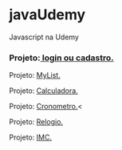# javaUdemy
 Javascript na Udemy

<h3>Projeto:<a href="https://sylu4n.github.io/javaUdemy/exercicios/Login%20e%20Cadastro/"> login ou cadastro.</a></h3>

Projeto: <a href="C:\Users\Luan Simões\Documents\GitHub\javaUdemy\exercicios\Lista\index.html">MyList.</a>

Projeto: <a href="C:\Users\Luan Simões\Documents\GitHub\javaUdemy\exercicios\Calculadora\index.html">Calculadora.</a>

Projeto: <a href="C:\Users\Luan Simões\Documents\GitHub\javaUdemy\exercicios\Cronometro\index.html">Cronometro.</a><

Projeto: <a href="C:\Users\Luan Simões\Documents\GitHub\javaUdemy\exercicios\Relogio\index.html">Relogio.</a>

Projeto: <a href="C:\Users\Luan Simões\Documents\GitHub\javaUdemy\exercicios\IMC\index.html">IMC.</a>